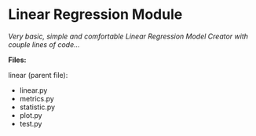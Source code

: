 # Linear Regression Module

*Very basic, simple and comfortable Linear Regression Model Creator with couple lines of code...*

**Files:**

linear (parent file):
- linear.py
- metrics.py
- statistic.py
- plot.py
- test.py



